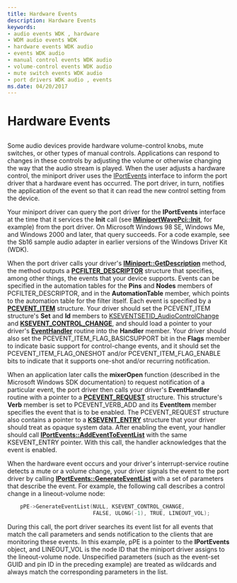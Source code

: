 ```yaml
---
title: Hardware Events
description: Hardware Events
keywords:
- audio events WDK , hardware
- WDM audio events WDK
- hardware events WDK audio
- events WDK audio
- manual control events WDK audio
- volume-control events WDK audio
- mute switch events WDK audio
- port drivers WDK audio , events
ms.date: 04/20/2017
---
```


# Hardware Events


## <span id="hardware_events"></span><span id="HARDWARE_EVENTS"></span>


Some audio devices provide hardware volume-control knobs, mute switches, or other types of manual controls. Applications can respond to changes in these controls by adjusting the volume or otherwise changing the way that the audio stream is played. When the user adjusts a hardware control, the miniport driver uses the [IPortEvents](/windows-hardware/drivers/ddi/portcls/nn-portcls-iportevents) interface to inform the port driver that a hardware event has occurred. The port driver, in turn, notifies the application of the event so that it can read the new control setting from the device.

Your miniport driver can query the port driver for the **IPortEvents** interface at the time that it services the **Init** call (see [**IMiniportWavePci::Init**](/windows-hardware/drivers/ddi/portcls/nf-portcls-iminiportwavepci-init), for example) from the port driver. On Microsoft Windows 98 SE, Windows Me, and Windows 2000 and later, that query succeeds. For a code example, see the Sb16 sample audio adapter in earlier versions of the Windows Driver Kit (WDK).

When the port driver calls your driver's [**IMiniport::GetDescription**](/windows-hardware/drivers/ddi/portcls/nf-portcls-iminiport-getdescription) method, the method outputs a [**PCFILTER\_DESCRIPTOR**](/windows-hardware/drivers/ddi/portcls/ns-portcls-pcfilter_descriptor) structure that specifies, among other things, the events that your device supports. Events can be specified in the automation tables for the **Pins** and **Nodes** members of PCFILTER\_DESCRIPTOR, and in the **AutomationTable** member, which points to the automation table for the filter itself. Each event is specified by a [**PCEVENT\_ITEM**](/windows-hardware/drivers/ddi/portcls/ns-portcls-pcevent_item) structure. Your driver should set the PCEVENT\_ITEM structure's **Set** and **Id** members to [KSEVENTSETID\_AudioControlChange](./kseventsetid-audiocontrolchange.md) and [**KSEVENT\_CONTROL\_CHANGE**](./ksevent-control-change.md), and should load a pointer to your driver's [**EventHandler**](/windows-hardware/drivers/ddi/portcls/nc-portcls-pcpfnevent_handler) routine into the **Handler** member. Your driver should also set the PCEVENT\_ITEM\_FLAG\_BASICSUPPORT bit in the **Flags** member to indicate basic support for control-change events, and it should set the PCEVENT\_ITEM\_FLAG\_ONESHOT and/or PCEVENT\_ITEM\_FLAG\_ENABLE bits to indicate that it supports one-shot and/or recurring notification.

When an application later calls the **mixerOpen** function (described in the Microsoft Windows SDK documentation) to request notification of a particular event, the port driver then calls your driver's **EventHandler** routine with a pointer to a [**PCEVENT\_REQUEST**](/windows-hardware/drivers/ddi/portcls/ns-portcls-_pcevent_request) structure. This structure's **Verb** member is set to PCEVENT\_VERB\_ADD and its **EventItem** member specifies the event that is to be enabled. The PCEVENT\_REQUEST structure also contains a pointer to a [**KSEVENT\_ENTRY**](/windows-hardware/drivers/ddi/ks/ns-ks-_ksevent_entry) structure that your driver should treat as opaque system data. After enabling the event, your handler should call [**IPortEvents::AddEventToEventList**](/windows-hardware/drivers/ddi/portcls/nf-portcls-iportevents-addeventtoeventlist) with the same KSEVENT\_ENTRY pointer. With this call, the handler acknowledges that the event is enabled.

When the hardware event occurs and your driver's interrupt-service routine detects a mute or a volume change, your driver signals the event to the port driver by calling [**IPortEvents::GenerateEventList**](/windows-hardware/drivers/ddi/portcls/nf-portcls-iportevents-generateeventlist) with a set of parameters that describe the event. For example, the following call describes a control change in a lineout-volume node:

```cpp
    pPE->GenerateEventList(NULL, KSEVENT_CONTROL_CHANGE,
                           FALSE, ULONG(-1), TRUE, LINEOUT_VOL);
```

During this call, the port driver searches its event list for all events that match the call parameters and sends notification to the clients that are monitoring these events. In this example, pPE is a pointer to the **IPortEvents** object, and LINEOUT\_VOL is the node ID that the miniport driver assigns to the lineout-volume node. Unspecified parameters (such as the event-set GUID and pin ID in the preceding example) are treated as wildcards and always match the corresponding parameters in the list.

 

